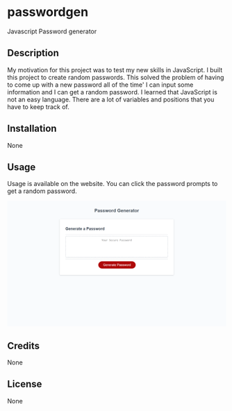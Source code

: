 # passwordgen
Javascript Password generator 

## Description
My motivation for this project was to test my new skills in JavaScript. I built this project to create random passwords. This solved the problem of having to come up with a new password all of the time' I can input some information and I can get a random password. I learned that JavaScript is not an easy language. There are a lot of variables and positions that you have to keep track of.  

## Installation
None 

## Usage

Usage is available on the website. You can click the password prompts to get a random password. 


![Screenshot of portfolio webpage](./Assets/screencapture-file-C-Users-Courtney-challenges-passwordgen-index-html-2023-03-24-20_03_51.png)

## Credits

None 

## License

None
